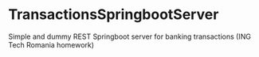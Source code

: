 # TransactionsSpringbootServer
Simple and dummy REST Springboot server for banking transactions (ING Tech Romania homework)
